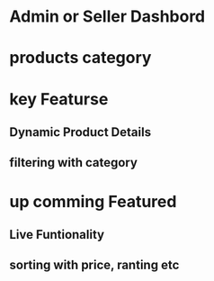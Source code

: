 # Admin or Seller Dashbord 

# products category 
 
 # key Featurse
  ## Dynamic Product Details
  ## filtering with category


 # up comming Featured 
  ## Live Funtionality
  ## sorting with price, ranting etc
   
